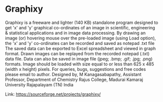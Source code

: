 # Graphixy
Graphixy is a freeware and lighter (140 KB) standalone program designed to get 'x' and 'y' graphical co-ordinates of an image in scientific, engineering &amp; statistical applications and in image data processing. By drawing an image (or) hovering mouse over the pre-loaded image (using Load option), the 'x' and 'y' co-ordinates can be recorded and saved as notepad .txt file The saved data can be exported to Excel spreadsheet and viewed in graph format. Drawn images can be replayed from the recorded notepad (.txt) data file. Data can also be saved in image file (jpeg; .bmp; .gif; .jpg; .png) formats. Image should be loaded with size equal to or less than 625 x 485 (width x height) pixels. For queries, bugs, suggestions and free codes please email to author. Designed by, M Kanagasabapathy, Assistant Professor, Department of Chemistry Rajus College, Madurai Kamaraj University Rajapalayam (TN) India

Link: https://sourceforge.net/projects/graphixy/
